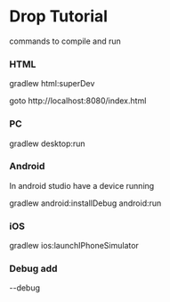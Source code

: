 # Drop Tutorial

commands to compile and run

### HTML

gradlew html:superDev

goto http://localhost:8080/index.html

### PC

gradlew desktop:run

### Android

In android studio have a device running

gradlew android:installDebug android:run

### iOS

gradlew ios:launchIPhoneSimulator

### Debug add

--debug
